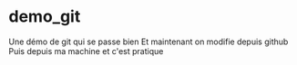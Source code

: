 # demo_git
Une démo de git qui se passe bien
Et maintenant on modifie depuis github
Puis depuis ma machine et c'est pratique
